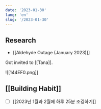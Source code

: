 ```yaml
---
date: '2023-01-30'
lang: 'en'
slug: '/2023-01-30'
---
```


## Research

- [[Aldehyde Outage (January 2023)]]

Got invited to [[Tana]].

![[144EF0.png]]

## [[Building Habit]]

- [ ] [[2023년 1월과 2월에 하루 25분 조깅하기]]
